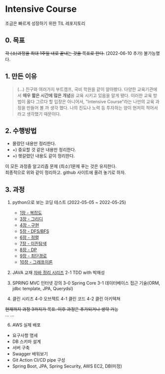 # Intensive Course 
조금은 빠르게 성장하기 위한 TIL 레포지토리  

## 0. 목표
~~각 (소)과정을 최대 1주일 내로 끝내는 것을 목표로 한다.~~
(2022-06-10 추가) 
불가능했다.

## 1. 만든 이유
> (...) 친구와 여러가지 부트캠프, 국비 학원을 같이 알아봤다. 다양한 교육기관에서 **매우 짧은 시간에 많은 개념**을 교육 시키고 있음을 알게 됐다.
> 이러한 교육 방법이 옳다 그르다 할 입장은 아니어서, "Intensive Course"라는 나만의 교육 과정을 만들어 볼 까 생각 했다. 나의 진도나 노력 등 투자하는 양이 현저히 적어서 라고 생각했기 때문이다.

## 2. 수행방법
- 몰랐던 내용만 정리한다.
- +) 중요할 것 같은 내용만 정리한다.
- +) 헷갈렸던 내용도 같이 정리한다.  

이 모든 과정중 알고리즘 문제 (최소)1문제 푸는 것은 유지한다.  
최종적으로 위와 같이 정리하고. github 사이트에 올려 놓기로 하자.  


## 3. 과정
1. python으로 보는 코딩 테스트 (2022-05-05 ~ 2022-05-25)
	- [1장 - 복잡도](https://github.com/KYankee6/intensive-course/blob/main/coding-test/python-for-coding-test/1/1%EC%9E%A5.md)
	- [3장 - 그리디](https://github.com/KYankee6/intensive-course/blob/main/coding-test/python-for-coding-test/3/greedy.md)
	- [4장 - 구현](https://github.com/KYankee6/intensive-course/tree/main/coding-test/python-for-coding-test/4/implementation.md)
	- [5장 - DFS/BFS](https://github.com/KYankee6/intensive-course/tree/main/coding-test/python-for-coding-test/5/dfs-bfs.md)
	- [6장 - 정렬](https://github.com/KYankee6/intensive-course/tree/main/coding-test/python-for-coding-test/6/sort.md)
	- [7장 - 이진탐색](https://github.com/KYankee6/intensive-course/tree/main/coding-test/python-for-coding-test/7/binary_search.md)
	- [8장 - DP](https://github.com/KYankee6/intensive-course/tree/main/coding-test/python-for-coding-test/8/dp.md)
	- [9장 - 최단경로](https://github.com/KYankee6/intensive-course/blob/main/coding-test/python-for-coding-test/9/shortest-path.md)
	- [10장 - 그래프이론](https://github.com/KYankee6/intensive-course/blob/main/coding-test/python-for-coding-test/10/graph-theory.md)



2. JAVA 교재
[자바 정리 시리즈](https://github.com/KYankee6/zero-to-java)
	2-1 TDD with 박재성  

  
3. SPRING MVC 인터넷 강의 
	3-0 Spring Core
	3-1 데이터베이스 접근 기술(ORM, jdbc template, JPA, Querydsl)

4. 클린 시리즈
	4-0 오브젝트
	4-1 클린 코드
	4-2 클린 아키텍쳐
 
~~현재까지 과정 3까지가 목표. 이후 과정은 추가되거나 생략 가능~~  
...
...  

6. AWS 실제 배포
  - 요구사항 명세
  - DB 스키마 설계
  - 서버 구축
  - Swagger 배워보기
  - Git Action CI/CD pipe 구성
  - Spring Boot, JPA, Spring Security, AWS EC2, DB(미정)

